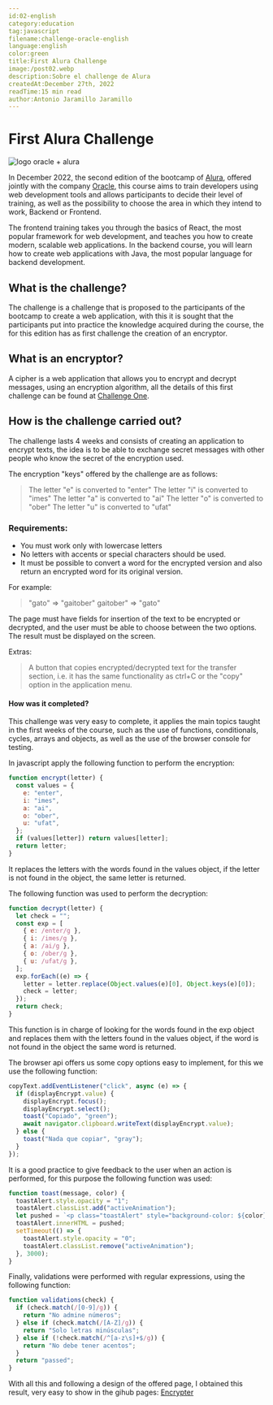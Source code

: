 ```yaml
---
id:02-english
category:education
tag:javascript
filename:challenge-oracle-english
language:english
color:green
title:First Alura Challenge
image:/post02.webp
description:Sobre el challenge de Alura
createdAt:December 27th, 2022
readTime:15 min read
author:Antonio Jaramillo Jaramillo
---
```

# First Alura Challenge
![logo oracle + alura](https://backendblog.fly.dev/api/v2/images/articles/post02.webp)

In December 2022, the second edition of the bootcamp of [Alura](https://app.aluracursos.com), offered jointly with the company [Oracle](www.oracle.com), this course aims to train developers using web development tools and allows participants to decide their level of training, as well as the possibility to choose the area in which they intend to work, Backend or Frontend.

The frontend training takes you through the basics of React, the most popular framework for web development, and teaches you how to create modern, scalable web applications. In the backend course, you will learn how to create web applications with Java, the most popular language for backend development.

## What is the challenge?
The challenge is a challenge that is proposed to the participants of the bootcamp to create a web application, with this it is sought that the participants put into practice the knowledge acquired during the course, the for this edition has as first challenge the creation of an encryptor.

## What is an encryptor?
A cipher is a web application that allows you to encrypt and decrypt messages, using an encryption algorithm, all the details of this first challenge can be found at [Challenge One](https://www.aluracursos.com/challenges/challenge-one-logica/sprint01-construye-un-encriptador-texto-con-javascript).

## How is the challenge carried out?
The challenge lasts 4 weeks and consists of creating an application to encrypt texts, the idea is to be able to exchange secret messages with other people who know the secret of the encryption used.

The encryption "keys" offered by the challenge are as follows:

> The letter "e" is converted to "enter"
> The letter "i" is converted to "imes"
> The letter "a" is converted to "ai"
> The letter "o" is converted to "ober"
> The letter "u" is converted to "ufat"


### Requirements:

- You must work only with lowercase letters
- No letters with accents or special characters should be used.
- It must be possible to convert a word for the encrypted version and also return an encrypted word for its original version.

For example:
> "gato" => "gaitober"
> gaitober" => "gato"

The page must have fields for
insertion of the text to be encrypted or decrypted, and the user must be able to choose between the two options.
The result must be displayed on the screen.

Extras:
> A button that copies encrypted/decrypted text for the transfer section, i.e. it has the same functionality as ctrl+C or the "copy" option in the application menu.

#### How was it completed?
This challenge was very easy to complete, it applies the main topics taught in the first weeks of the course, such as the use of functions, conditionals, cycles, arrays and objects, as well as the use of the browser console for testing.

In javascript apply the following function to perform the encryption:

```javascript
function encrypt(letter) {
  const values = {
    e: "enter",
    i: "imes",
    a: "ai",
    o: "ober",
    u: "ufat",
  };
  if (values[letter]) return values[letter];
  return letter;
}
```
It replaces the letters with the words found in the values object, if the letter is not found in the object, the same letter is returned.

The following function was used to perform the decryption:


```javascript
function decrypt(letter) {
  let check = "";
  const exp = [
    { e: /enter/g },
    { i: /imes/g },
    { a: /ai/g },
    { o: /ober/g },
    { u: /ufat/g },
  ];
  exp.forEach((e) => {
    letter = letter.replace(Object.values(e)[0], Object.keys(e)[0]);
    check = letter;
  });
  return check;
}
```
This function is in charge of looking for the words found in the exp object and replaces them with the letters found in the values object, if the word is not found in the object the same word is returned.

The browser api offers us some copy options easy to implement, for this we use the following function:

```javascript
copyText.addEventListener("click", async (e) => {
  if (displayEncrypt.value) {
    displayEncrypt.focus();
    displayEncrypt.select();
    toast("Copiado", "green");
    await navigator.clipboard.writeText(displayEncrypt.value);
  } else {
    toast("Nada que copiar", "gray");
  }
});
```

It is a good practice to give feedback to the user when an action is performed, for this purpose the following function was used:

```javascript
function toast(message, color) {
  toastAlert.style.opacity = "1";
  toastAlert.classList.add("activeAnimation");
  let pushed = `<p class="toastAlert" style="background-color: ${color};">${message}</p>`;
  toastAlert.innerHTML = pushed;
  setTimeout(() => {
    toastAlert.style.opacity = "0";
    toastAlert.classList.remove("activeAnimation");
  }, 3000);
}
```
Finally, validations were performed with regular expressions, using the following function:

```javascript
function validations(check) {
  if (check.match(/[0-9]/g)) {
    return "No admine números";
  } else if (check.match(/[A-Z]/g)) {
    return "Solo letras minúsculas";
  } else if (!check.match(/^[a-z\s]+$/g)) {
    return "No debe tener acentos";
  }
  return "passed";
}
```

With all this and following a design of the offered page, I obtained this result, very easy to show in the gihub pages: [Encrypter](https://drako9159.github.io/encryptorByDrako/)
